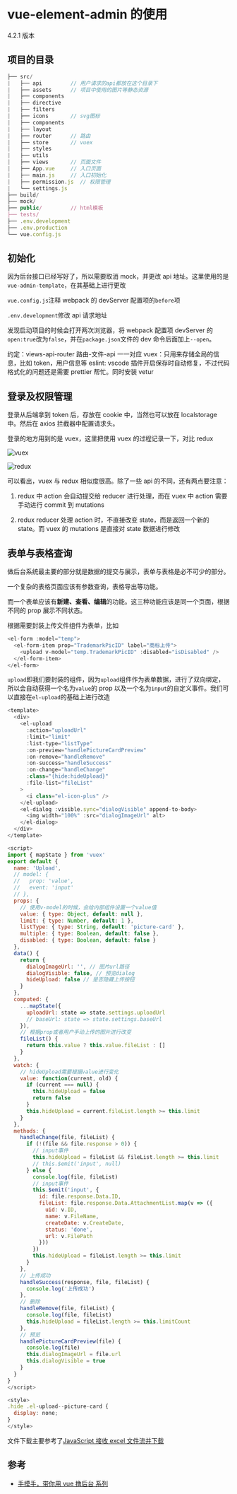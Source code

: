 # vue-element-admin 的使用

4.2.1 版本

## 项目的目录

```js
├── src/
|   ├── api         // 用户请求的api都放在这个目录下
|   ├── assets      // 项目中使用的图片等静态资源
|   ├── components
|   ├── directive
|   ├── filters
|   ├── icons       // svg图标
|   ├── components
|   ├── layout
|   ├── router      // 路由
|   ├── store       // vuex
|   ├── styles
|   ├── utils
|   ├── views       // 页面文件
|   ├── App.vue     // 入口页面
|   ├── main.js     // 入口初始化
|   ├── permission.js  // 权限管理
|   └── settings.js
├── build/
├── mock/
├── public/         // html模板
├── tests/
├── .env.development
├── .env.production
└── vue.config.js
```

## 初始化

因为后台接口已经写好了，所以需要取消 mock，并更改 api 地址。这里使用的是`vue-admin-template`，在其基础上进行更改

`vue.config.js`注释 webpack 的 devServer 配置项的`before`项

`.env.development`修改 api 请求地址

发现启动项目的时候会打开两次浏览器，将 webpack 配置项 devServer 的`open:true`改为`false`，并在`package.json`文件的 dev 命令后面加上`--open`。

约定：views-api-router 路由-文件-api 一一对应
vuex：只用来存储全局的信息，比如 token，用户信息等
eslint: vscode 插件开启保存时自动修复，不过代码格式化的问题还是需要 prettier 帮忙。同时安装 vetur

## 登录及权限管理

登录从后端拿到 token 后，存放在 cookie 中，当然也可以放在 localstorage 中。然后在 axios 拦截器中配置请求头。

登录的地方用到的是 vuex，这里把使用 vuex 的过程记录一下，对比 redux

![vuex](./images/vuex.png)

![redux](./images/redux.png)

可以看出，vuex 与 redux 相似度很高。除了一些 api 的不同，还有两点要注意：

1. redux 中 action 会自动提交给 reducer 进行处理，而在 vuex 中 action 需要手动进行 commit 到 mutations

2. redux reducer 处理 action 时，不直接改变 state，而是返回一个新的 state。而 vuex 的 mutations 是直接对 state 数据进行修改

## 表单与表格查询

做后台系统最主要的部分就是数据的提交与展示，表单与表格是必不可少的部分。

一个复杂的表格页面应该有参数查询，表格导出等功能。

而一个表单应该有**新建、查看、编辑**的功能。这三种功能应该是同一个页面，根据不同的 prop 展示不同状态。

根据需要封装上传文件组件为表单，比如

```js
<el-form :model="temp">
  <el-form-item prop="TrademarkPicID" label="商标上传">
    <upload v-model="temp.TrademarkPicID" :disabled="isDisabled" />
  </el-form-item>
</el-form>
```

`upload`即我们要封装的组件，因为`upload`组件作为表单数据，进行了双向绑定，所以会自动获得一个名为`value`的 prop 以及一个名为`input`的自定义事件。我们可以直接在`el-upload`的基础上进行改造

```js
<template>
  <div>
    <el-upload
      :action="uploadUrl"
      :limit="limit"
      :list-type="listType"
      :on-preview="handlePictureCardPreview"
      :on-remove="handleRemove"
      :on-success="handleSuccess"
      :on-change="handleChange"
      :class="{hide:hideUpload}"
      :file-list="fileList"
    >
      <i class="el-icon-plus" />
    </el-upload>
    <el-dialog :visible.sync="dialogVisible" append-to-body>
      <img width="100%" :src="dialogImageUrl" alt>
    </el-dialog>
  </div>
</template>

<script>
import { mapState } from 'vuex'
export default {
  name: 'Upload',
  // model: {
  //   prop: 'value',
  //   event: 'input'
  // },
  props: {
    // 使用v-model的时候，会给内部组件设置一个value值
    value: { type: Object, default: null },
    limit: { type: Number, default: 1 },
    listType: { type: String, default: 'picture-card' },
    multiple: { type: Boolean, default: false },
    disabled: { type: Boolean, default: false }
  },
  data() {
    return {
      dialogImageUrl: '', // 图片url路径
      dialogVisible: false, // 预览dialog
      hideUpload: false // 是否隐藏上传按钮
    }
  },
  computed: {
    ...mapState({
      uploadUrl: state => state.settings.uploadUrl
      // baseUrl: state => state.settings.baseUrl
    }),
    // 根据prop或者用户手动上传的图片进行改变
    fileList() {
      return this.value ? this.value.fileList : []
    }
  },
  watch: {
    // hideUpload需要根据value进行变化
    value: function(current, old) {
      if (current === null) {
        this.hideUpload = false
        return false
      }
      this.hideUpload = current.fileList.length >= this.limit
    }
  },
  methods: {
    handleChange(file, fileList) {
      if (!(file && file.response > 0)) {
        // input事件
        this.hideUpload = fileList && fileList.length >= this.limit
        // this.$emit('input', null)
      } else {
        console.log(file, fileList)
        // input事件
        this.$emit('input', {
          id: file.response.Data.ID,
          fileList: file.response.Data.AttachmentList.map(v => ({
            uid: v.ID,
            name: v.FileName,
            createDate: v.CreateDate,
            status: 'done',
            url: v.FilePath
          }))
        })
        this.hideUpload = fileList.length >= this.limit
      }
    },
    // 上传成功
    handleSuccess(response, file, fileList) {
      console.log('上传成功')
    },
    // 删除
    handleRemove(file, fileList) {
      console.log(file, fileList)
      this.hideUpload = fileList.length >= this.limitCount
    },
    // 预览
    handlePictureCardPreview(file) {
      console.log(file)
      this.dialogImageUrl = file.url
      this.dialogVisible = true
    }
  }
}
</script>

<style>
.hide .el-upload--picture-card {
  display: none;
}
</style>
```

文件下载主要参考了[JavaScript 接收 excel 文件流并下载](https://www.jianshu.com/p/de2be37db7a7)

## 参考

- [手摸手，带你用 vue 撸后台 系列](https://juejin.im/post/59097cd7a22b9d0065fb61d2)
